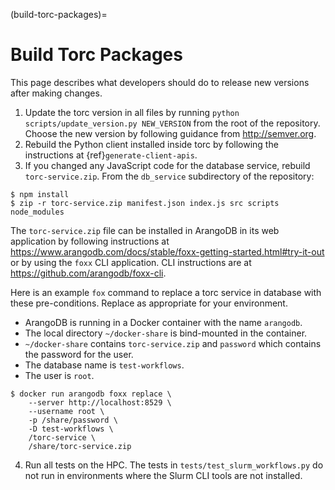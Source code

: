 (build-torc-packages)=

# Build Torc Packages

This page describes what developers should do to release new versions after making changes.

1. Update the torc version in all files by running `python scripts/update_version.py NEW_VERSION`
   from the root of the repository. Choose the new version by following guidance from
   <http://semver.org>.
2. Rebuild the Python client installed inside torc by following the
   instructions at {ref}`generate-client-apis`.
3. If you changed any JavaScript code for the database service, rebuild `torc-service.zip`. From
   the `db_service` subdirectory of the repository:

```console
$ npm install
$ zip -r torc-service.zip manifest.json index.js src scripts node_modules
```

The `torc-service.zip` file can be installed in ArangoDB in its web application by following
instructions at <https://www.arangodb.com/docs/stable/foxx-getting-started.html#try-it-out> or by
using the `foxx` CLI application. CLI instructions are at <https://github.com/arangodb/foxx-cli>.

Here is an example `fox` command to replace a torc service in database with these
pre-conditions. Replace as appropriate for your environment.

- ArangoDB is running in a Docker container with the name `arangodb`.
- The local directory `~/docker-share` is bind-mounted in the container.
- `~/docker-share` contains `torc-service.zip` and `password` which contains the password
  for the user.
- The database name is `test-workflows`.
- The user is `root`.

```console
$ docker run arangodb foxx replace \
    --server http://localhost:8529 \
    --username root \
    -p /share/password \
    -D test-workflows \
    /torc-service \
    /share/torc-service.zip
```

4. Run all tests on the HPC. The tests in `tests/test_slurm_workflows.py` do not run in
   environments where the Slurm CLI tools are not installed.
